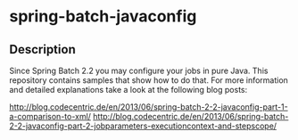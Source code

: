 spring-batch-javaconfig
=======================

## Description

Since Spring Batch 2.2 you may configure your jobs in pure Java. This repository contains samples that show how to do that.
For more information and detailed explanations take a look at the following blog posts:

http://blog.codecentric.de/en/2013/06/spring-batch-2-2-javaconfig-part-1-a-comparison-to-xml/
http://blog.codecentric.de/en/2013/06/spring-batch-2-2-javaconfig-part-2-jobparameters-executioncontext-and-stepscope/
